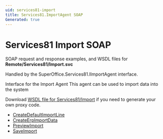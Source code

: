 ```yaml
---
uid: services81-import
title: Services81.ImportAgent SOAP
Generated: true
---
```


# Services81 Import SOAP

SOAP request and response examples, and WSDL files for **Remote/Services81/Import.svc**

Handled by the <see cref="T:SuperOffice.Services81.IImportAgent">SuperOffice.Services81.IImportAgent</see> interface.

Interface for the Import Agent
This agent can be used to import data into the system

Download [WSDL file for Services81/Import](../Services81-Import.md) if you need to generate your own proxy code.

* [CreateDefaultImportLine](CreateDefaultImportLine.md)
* [CreateErpImportData](CreateErpImportData.md)
* [PreviewImport](PreviewImport.md)
* [SaveImport](SaveImport.md)
